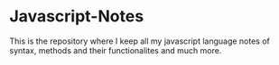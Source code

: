# Javascript-Notes
This is the repository where I keep all my javascript language notes of syntax, methods and their functionalites and much more.
